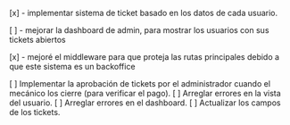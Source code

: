 [x] - implementar sistema de ticket basado en los datos de cada usuario.

[ ] - mejorar la dashboard de admin, para mostrar los usuarios con sus tickets abiertos

[x] - mejoré el middleware para que proteja las rutas principales debido a que este sistema es un backoffice

[ ] Implementar la aprobación de tickets por el administrador cuando el mecánico los cierre (para verificar el pago).
[ ] Arreglar errores en la vista del usuario.
[ ] Arreglar errores en el dashboard.
[ ] Actualizar los campos de los tickets.